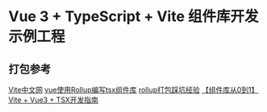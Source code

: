 # Vue 3 + TypeScript + Vite 组件库开发示例工程


## 打包参考
[Vite中文网](https://vitejs.cn/)
[vue使用Rollup编写tsx组件库](https://www.jianshu.com/p/565cf6d0d579)
[rollup打包踩坑经验](https://blog.csdn.net/SpicyBoiledFish/article/details/108468690)
[【组件库从0到1】Vite + Vue3 + TSX开发指南](https://www.modb.pro/db/212776)
